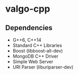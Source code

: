 # valgo-cpp

## Dependencies

* G++6, C++14
* Standard C++ Libraries
* Boost (libboost-all-dev)
* MongoDB C++ Driver
* Simple Web Server
* URI Parser (liburiparser-dev)
